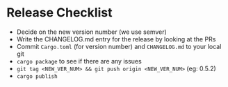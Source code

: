 Release Checklist
=================

* Decide on the new version number (we use semver)
* Write the CHANGELOG.md entry for the release by looking at the PRs
* Commit `Cargo.toml` (for version number) and `CHANGELOG.md` to your local git
* `cargo package` to see if there are any issues
* `git tag <NEW_VER_NUM> && git push origin <NEW_VER_NUM>` (eg: 0.5.2)
* `cargo publish`